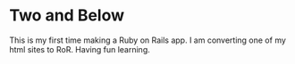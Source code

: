 # Two and Below
This is my first time making a Ruby on Rails app. I am converting
one of my html sites to RoR.
Having fun learning.
